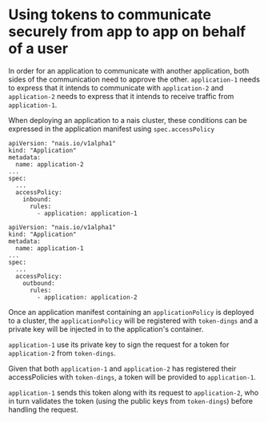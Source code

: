 # Using tokens to communicate securely from app to app on behalf of a user

In order for an application to communicate with another application, both sides of the communication need to approve the other.
`application-1` needs to express that it intends to communicate with `application-2` and `application-2` needs to express that it intends to receive traffic from `application-1`.

When deploying an application to a nais cluster, these conditions can be expressed in the application manifest using `spec.accessPolicy`

```
apiVersion: "nais.io/v1alpha1"
kind: "Application"
metadata:
  name: application-2
...
spec:
  ...
  accessPolicy:
    inbound:
      rules:
        - application: application-1
```

```
apiVersion: "nais.io/v1alpha1"
kind: "Application"
metadata:
  name: application-1
...
spec:
  ...
  accessPolicy:
    outbound:
      rules:
        - application: application-2
```

Once an application manifest containing an `applicationPolicy` is deployed to a cluster, the `applicationPolicy` will be registered with `token-dings` and a private key will be injected in to the application's container.

`application-1` use its private key to sign the request for a token for `application-2` from `token-dings`.

Given that both `application-1` and `application-2` has registered their accessPolicies with `token-dings`, a token will be provided to `application-1`.

`application-1` sends this token along with its request to `application-2`, who in turn validates the token (using the public keys from `token-dings`) before handling the request.
